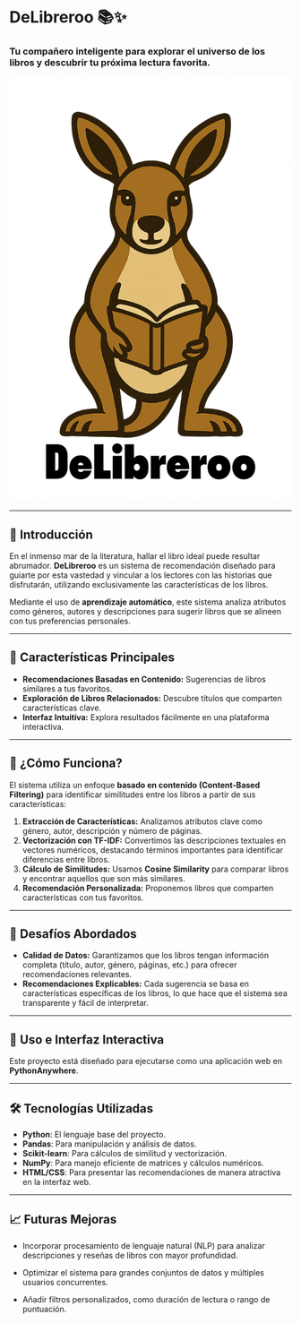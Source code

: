# **DeLibreroo** 📚✨  
### Tu compañero inteligente para explorar el universo de los libros y descubrir tu próxima lectura favorita.

![DeLibreroo Logo](DeLibreroo.png)

---

## 📖 **Introducción**

En el inmenso mar de la literatura, hallar el libro ideal puede resultar abrumador. **DeLibreroo** es un sistema de recomendación diseñado para guiarte por esta vastedad y vincular a los lectores con las historias que disfrutarán, utilizando exclusivamente las características de los libros.

Mediante el uso de **aprendizaje automático**, este sistema analiza atributos como géneros, autores y descripciones para sugerir libros que se alineen con tus preferencias personales.

---

## 🌟 **Características Principales**

- **Recomendaciones Basadas en Contenido:** Sugerencias de libros similares a tus favoritos.  
- **Exploración de Libros Relacionados:** Descubre títulos que comparten características clave.  
- **Interfaz Intuitiva:** Explora resultados fácilmente en una plataforma interactiva.  

---

## 🧠 **¿Cómo Funciona?**

El sistema utiliza un enfoque **basado en contenido (Content-Based Filtering)** para identificar similitudes entre los libros a partir de sus características:

1. **Extracción de Características:** Analizamos atributos clave como género, autor, descripción y número de páginas.  
2. **Vectorización con TF-IDF:** Convertimos las descripciones textuales en vectores numéricos, destacando términos importantes para identificar diferencias entre libros.  
3. **Cálculo de Similitudes:** Usamos **Cosine Similarity** para comparar libros y encontrar aquellos que son más similares.  
4. **Recomendación Personalizada:** Proponemos libros que comparten características con tus favoritos.  

---

## 🚧 **Desafíos Abordados**

- **Calidad de Datos:** Garantizamos que los libros tengan información completa (título, autor, género, páginas, etc.) para ofrecer recomendaciones relevantes.  
- **Recomendaciones Explicables:** Cada sugerencia se basa en características específicas de los libros, lo que hace que el sistema sea transparente y fácil de interpretar.  

---

## 🚀 **Uso e Interfaz Interactiva**

Este proyecto está diseñado para ejecutarse como una aplicación web en **PythonAnywhere**.

---

## 🛠️ **Tecnologías Utilizadas**
  
- **Python**: El lenguaje base del proyecto.
- **Pandas**: Para manipulación y análisis de datos.
- **Scikit-learn**: Para cálculos de similitud y vectorización.
- **NumPy**: Para manejo eficiente de matrices y cálculos numéricos.
- **HTML/CSS**: Para presentar las recomendaciones de manera atractiva en la interfaz web.
  
---
  
## 📈 **Futuras Mejoras**
  
- Incorporar procesamiento de lenguaje natural (NLP) para analizar descripciones y reseñas de libros con mayor profundidad.

- Optimizar el sistema para grandes conjuntos de datos y múltiples usuarios concurrentes.

- Añadir filtros personalizados, como duración de lectura o rango de puntuación.